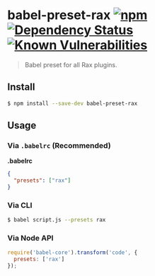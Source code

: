 # babel-preset-rax [![npm](https://img.shields.io/npm/v/babel-preset-rax.svg)](https://www.npmjs.com/package/babel-preset-rax) [![Dependency Status](https://david-dm.org/alibaba/rax.svg?path=packages/babel-preset-rax)](https://david-dm.org/alibaba/rax.svg?path=packages/babel-preset-rax) [![Known Vulnerabilities](https://snyk.io/test/npm/babel-preset-rax/badge.svg)](https://snyk.io/test/npm/babel-preset-rax)

> Babel preset for all Rax plugins.

## Install

```sh
$ npm install --save-dev babel-preset-rax
```

## Usage

### Via `.babelrc` (Recommended)

**.babelrc**

```json
{
  "presets": ["rax"]
}
```

### Via CLI

```sh
$ babel script.js --presets rax
```

### Via Node API

```javascript
require('babel-core').transform('code', {
  presets: ['rax']
});
```
